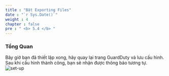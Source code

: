 ```yaml
---
title : "Bật Exporting Files"
date : "`r Sys.Date()`"
weight : 4
chapter : false
pre : " <b> 5.4 </b> "
---
```


### Tổng Quan
Bây giờ bạn đã thiết lập xong, hãy quay lại trang GuardDuty và lưu cấu hình. Sau khi cấu hình thành công, bạn sẽ nhận được thông báo tương tự.
![set-up](/images/5.%20Export%20Findings/5.15.jpg?width=60pc)

